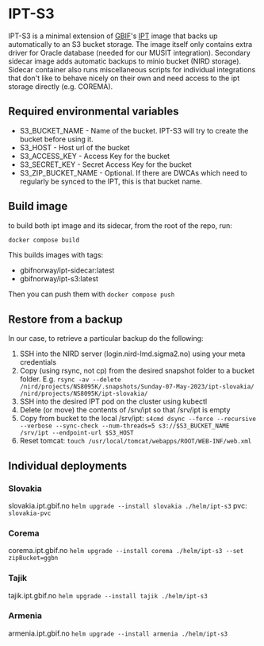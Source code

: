 # IPT-S3

IPT-S3 is a minimal extension of [GBIF](https://www.gbif.org)'s [IPT](https://hub.docker.com/r/gbif/ipt/) image that backs up automatically to an S3 bucket storage. The image itself only contains extra driver for Oracle database (needed for our MUSIT integration). Secondary sidecar image adds automatic backups to minio bucket (NIRD storage). Sidecar container also runs miscellaneous scripts for individual integrations that don't like to behave nicely on their own and need access to the ipt storage directly (e.g. COREMA).

## Required environmental variables
* S3_BUCKET_NAME - Name of the bucket. IPT-S3 will try to create the bucket before using it.
* S3_HOST - Host url of the bucket
* S3_ACCESS_KEY - Access Key for the bucket
* S3_SECRET_KEY - Secret Access Key for the bucket
* S3_ZIP_BUCKET_NAME - Optional. If there are DWCAs which need to regularly be synced to the IPT, this is that bucket name.

## Build image
to build both ipt image and its sidecar, from the root of the repo, run:
```zsh
docker compose build
```
This builds images with tags:
- gbifnorway/ipt-sidecar:latest
- gbifnorway/ipt-s3:latest

Then you can push them with `docker compose push`

## Restore from a backup
In our case, to retrieve a particular backup do the following:
1. SSH into the NIRD server (login.nird-lmd.sigma2.no) using your meta credentials
2. Copy (using rsync, not cp) from the desired snapshot folder to a bucket folder. E.g. `rsync -av --delete /nird/projects/NS8095K/.snapshots/Sunday-07-May-2023/ipt-slovakia/ /nird/projects/NS8095K/ipt-slovakia/`
3. SSH into the desired IPT pod on the cluster using kubectl
4. Delete (or move) the contents of /srv/ipt so that /srv/ipt is empty
5. Copy from bucket to the local /srv/ipt: `s4cmd dsync --force --recursive --verbose --sync-check --num-threads=5 s3://$S3_BUCKET_NAME /srv/ipt --endpoint-url $S3_HOST`
6. Reset tomcat: `touch /usr/local/tomcat/webapps/ROOT/WEB-INF/web.xml`

## Individual deployments
### Slovakia
slovakia.ipt.gbif.no
`helm upgrade --install slovakia ./helm/ipt-s3`
pvc: `slovakia-pvc`
### Corema
corema.ipt.gbif.no
`helm upgrade --install corema ./helm/ipt-s3 --set zipBucket=ggbn`
### Tajik
tajik.ipt.gbif.no
`helm upgrade --install tajik ./helm/ipt-s3`
### Armenia
armenia.ipt.gbif.no
`helm upgrade --install armenia ./helm/ipt-s3`

